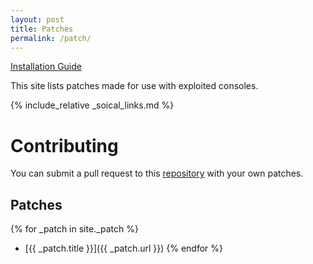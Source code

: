 ```yaml
---
layout: post
title: Patches
permalink: /patch/
---
```


[Installation Guide](/install-instructions/)

This site lists patches made for use with exploited consoles.

{% include_relative _soical_links.md %}

# Contributing

You can submit a pull request to this [repository](https://github.com/illusion0001/PS4-PS5-Game-Patch) with your own patches.

## Patches

{% for _patch in site._patch %}
- [{{ _patch.title }}]({{ _patch.url }})
{% endfor %}
